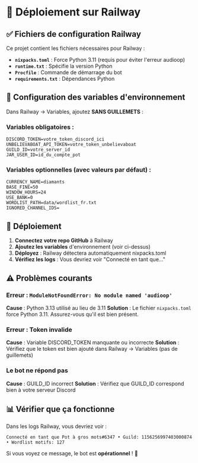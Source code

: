 # 🚂 Déploiement sur Railway

## ✅ Fichiers de configuration Railway

Ce projet contient les fichiers nécessaires pour Railway :
- **`nixpacks.toml`** : Force Python 3.11 (requis pour éviter l'erreur audioop)
- **`runtime.txt`** : Spécifie la version Python
- **`Procfile`** : Commande de démarrage du bot
- **`requirements.txt`** : Dépendances Python

## 🔧 Configuration des variables d'environnement

Dans Railway → Variables, ajoutez **SANS GUILLEMETS** :

### Variables obligatoires :
```
DISCORD_TOKEN=votre_token_discord_ici
UNBELIEVABOAT_API_TOKEN=votre_token_unbelievaboat
GUILD_ID=votre_server_id
JAR_USER_ID=id_du_compte_pot
```

### Variables optionnelles (avec valeurs par défaut) :
```
CURRENCY_NAME=diamants
BASE_FINE=50
WINDOW_HOURS=24
USE_BANK=0
WORDLIST_PATH=data/wordlist_fr.txt
IGNORED_CHANNEL_IDS=
```

## 🚀 Déploiement

1. **Connectez votre repo GitHub** à Railway
2. **Ajoutez les variables** d'environnement (voir ci-dessus)
3. **Déployez** : Railway détectera automatiquement nixpacks.toml
4. **Vérifiez les logs** : Vous devriez voir "Connecté en tant que..."

## ⚠️ Problèmes courants

### Erreur : `ModuleNotFoundError: No module named 'audioop'`
**Cause** : Python 3.13 utilisé au lieu de 3.11
**Solution** : Le fichier `nixpacks.toml` force Python 3.11. Assurez-vous qu'il est bien présent.

### Erreur : Token invalide
**Cause** : Variable DISCORD_TOKEN manquante ou incorrecte
**Solution** : Vérifiez que le token est bien ajouté dans Railway → Variables (pas de guillemets)

### Le bot ne répond pas
**Cause** : GUILD_ID incorrect
**Solution** : Vérifiez que GUILD_ID correspond bien à votre serveur Discord

## 📊 Vérifier que ça fonctionne

Dans les logs Railway, vous devriez voir :
```
Connecté en tant que Pot à gros mots#6347 • Guild: 1156256997403000874 • Wordlist motifs: 127
```

Si vous voyez ce message, le bot est **opérationnel** ! 🎉
